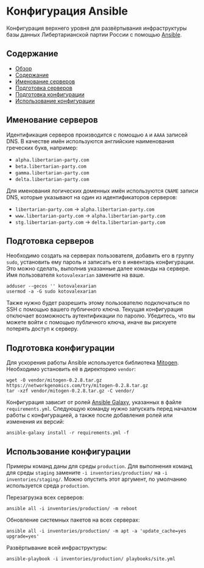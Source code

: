 Конфигурация Ansible
====================

Конфигурация верхнего уровня для развёртывания инфраструктуры базы данных
Либертарианской партии России с помощью [Ansible](https://www.ansible.com).



Содержание
----------

* [Обзор](#конфигурация-ansible)
* [Содержание](#содержание)
* [Именование серверов](#именование-серверов)
* [Подготовка серверов](#подготовка-серверов)
* [Подготовка конфигурации](#подготовка-конфигурации)
* [Использование конфигурации](#использование-конфигурации)



Именование серверов
-------------------

Идентификация серверов производится с помощью `A` и `AAAA` записей DNS.
В качестве имён используются английские наименования греческих букв, например:

* `alpha.libertarian-party.com`
* `beta.libertarian-party.com`
* `gamma.libertarian-party.com`
* `delta.libertarian-party.com`

Для именования логических доменных имён используются `CNAME` записи DNS,
которые указывают на один из идентификаторов серверов:

* `libertarian-party.com` -> `alpha.libertarian-party.com`
* `www.libertarian-party.com` -> `alpha.libertarian-party.com`
* `stg.libertarian-party.com` -> `delta.libertarian-party.com`



Подготовка серверов
-------------------

Необходимо создать на серверах пользователя, добавить его в группу `sudo`,
установить ему пароль и записать его в инвентарь конфигурации. Это можно
сделать, выполнив указанные далее команды на сервере. Имя пользователя
`kotovalexarian` замените на ваше.

```
adduser --gecos '' kotovalexarian
usermod -a -G sudo kotovalexarian
```

Также нужно будет разрешить этому пользователю подключаться по SSH с помощью
вашего публичного ключа. Текущая конфигурация отключает возможность
аутентификации по паролю. Убедитесь, что вы можете войти с помощью публичного
ключа, иначе вы рискуете потерять доступ к серверу.



Подготовка конфигурации
-----------------------

Для ускорения работы Ansible используется библиотека
[Mitogen](https://mitogen.networkgenomics.com/). Необходимо установить её
в директорию `vendor`:

```
wget -O vendor/mitogen-0.2.8.tar.gz https://networkgenomics.com/try/mitogen-0.2.8.tar.gz
tar -xzf vendor/mitogen-0.2.8.tar.gz -C vendor/
```

Конфигурация зависит от ролей [Ansible Galaxy](https://galaxy.ansible.com),
указанных в файле `requirements.yml`. Следующую команду нужно запускать
перед началом работы с конфигурацией, а также после добавления ролей
или изменения их версий:

```
ansible-galaxy install -r requirements.yml -f
```



Использование конфигурации
--------------------------

Примеры команд даны для среды `production`. Для выполнения команд для среды
`staging` замените `-i inventories/production/` на `-i inventories/staging/`.
Можно опустить этот аргумент, по умолчанию используется среда `production`.

Перезагрузка всех серверов:

```
ansible all -i inventories/production/ -m reboot
```

Обновление системных пакетов на всех серверах:

```
ansible all -i inventories/production/ -m apt -a 'update_cache=yes upgrade=yes'
```

Развёртывание всей инфраструктуры:

```
ansible-playbook -i inventories/production/ playbooks/site.yml
```
